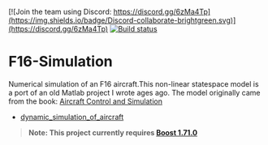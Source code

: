 [![Join the team using Discord: https://discord.gg/6zMa4Tp](https://img.shields.io/badge/Discord-collaborate-brightgreen.svg)](https://discord.gg/6zMa4Tp)
[![Build status](https://ci.appveyor.com/api/projects/status/07276mey39n8kaob?svg=true)](https://ci.appveyor.com/project/DavidMcCabe/simpleircraftsimulator)


# F16-Simulation

Numerical simulation of an F16 aircraft.This non-linear statespace model is a port of an old Matlab project I wrote ages ago.  The model originally came from the book:
[Aircraft Control and Simulation](https://www.google.com/search?q=Aircraft+Control+and+Simulation&source=lnms&tbm=isch&sa=X&ved=2ahUKEwjbz6vpkNfoAhVCi1wKHYkKBSIQ_AUoAXoECBsQAw&biw=1506&bih=712#imgrc=0XpnQJDE3oj5dM)
- [dynamic_simulation_of_aircraft](docs/dynamic_simulation_of_aircraft.md)

> **Note: This project currently requires [Boost 1.71.0](https://www.boost.org/users/history/version_1_71_0.html)**
